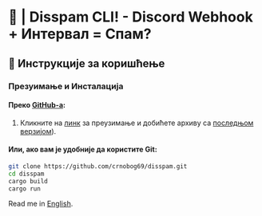 # 🦠 | Disspam CLI! - Discord Webhook + Интервал = Спам?

## 🚀 Инструкције за коришћење

### Презуимање и Инсталација

#### Преко [GitHub-а](https://github.com/crnobog69/disspam/releases):

1. Кликните на [линк](https://github.com/crnobog69/disspam/releases) за преузимање и добићете архиву са [последњом верзијом](https://github.com/crnobog69/disspam/releases)).

#### Или, ако вам је удобније да користите Git:

```bash
git clone https://github.com/crnobog69/disspam.git
cd disspam
cargo build
cargo run
```


Read me in [English](README-en.md).
